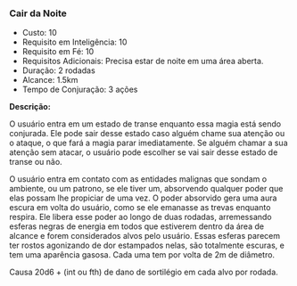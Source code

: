 ### Cair da Noite

- Custo: 10
- Requisito em Inteligência: 10
- Requisito em Fé: 10
- Requisitos Adicionais: Precisa estar de noite em uma área aberta.
- Duração: 2 rodadas
- Alcance: 1.5km
- Tempo de Conjuração: 3 ações

**Descrição:**

O usuário entra em um estado de transe enquanto essa magia está sendo conjurada. Ele pode sair desse estado caso alguém chame sua atenção ou o ataque, o que fará a magia parar imediatamente. Se alguém chamar a sua atenção sem atacar, o usuário pode escolher se vai sair desse estado de transe ou não.

O usuário entra em contato com as entidades malignas que sondam o ambiente, ou um patrono, se ele tiver um, absorvendo qualquer poder que elas possam lhe propiciar de uma vez. O poder absorvido gera uma aura escura em volta do usuário, como se ele emanasse as trevas enquanto respira. Ele libera esse poder ao longo de duas rodadas, arremessando esferas negras de energia em todos que estiverem dentro da área de alcance e forem considerados alvos pelo usuário. Essas esferas parecem ter rostos agonizando de dor estampados nelas, são totalmente escuras, e tem uma aparência gasosa. Cada uma tem por volta de 2m de diâmetro.

Causa 20d6 + (int ou fth) de dano de sortilégio em cada alvo por rodada.